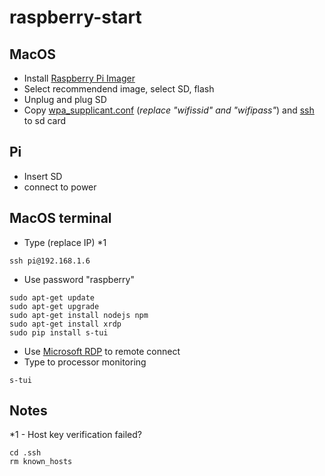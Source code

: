 # raspberry-start
## MacOS
* Install [Raspberry Pi Imager](https://www.raspberrypi.org/downloads/)
* Select recommendend image, select SD, flash
* Unplug and plug SD
* Copy [wpa_supplicant.conf](wpa_supplicant.conf) (*replace "wifissid" and "wifipass"*) and [ssh](ssh) to sd card
## Pi
* Insert SD
* connect to power
## MacOS terminal
* Type (replace IP) *1
```
ssh pi@192.168.1.6
```
* Use password "raspberry"
```
sudo apt-get update
sudo apt-get upgrade
sudo apt-get install nodejs npm
sudo apt-get install xrdp
sudo pip install s-tui
```
* Use [Microsoft RDP](https://apps.apple.com/ru/app/microsoft-remote-desktop/id1295203466?mt=12) to remote connect
* Type to processor monitoring
```
s-tui
```
## Notes
*1 - Host key verification failed? 
```
cd .ssh
rm known_hosts
```
